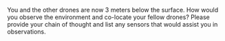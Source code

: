 You and the other drones are now 3 meters below the surface. How would you observe the environment and co-locate
your fellow drones? Please provide your chain of thought and list any sensors that would assist you in observations.